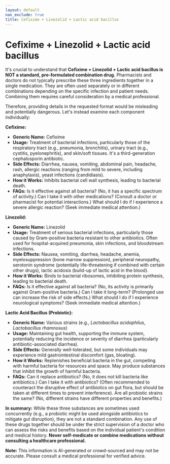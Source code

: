 ```yaml
---
layout: default
nav_exclude: true
title: Cefixime + Linezolid + Lactic acid bacillus
---
```


# Cefixime + Linezolid + Lactic acid bacillus

It's crucial to understand that **Cefixime + Linezolid + Lactic acid bacillus is NOT a standard, pre-formulated combination drug.**  Pharmacists and doctors do not typically prescribe these three ingredients together in a single medication.  They are often used separately or in different combinations depending on the specific infection and patient needs.  Combining them requires careful consideration by a medical professional.

Therefore, providing details in the requested format would be misleading and potentially dangerous.  Let's instead examine each component individually:


**Cefixime:**

* **Generic Name:** Cefixime
* **Usage:** Treatment of bacterial infections, particularly those of the respiratory tract (e.g., pneumonia, bronchitis), urinary tract (e.g., cystitis, pyelonephritis), and skin/soft tissues.  It's a third-generation cephalosporin antibiotic.
* **Side Effects:** Diarrhea, nausea, vomiting, abdominal pain, headache, rash, allergic reactions (ranging from mild to severe, including anaphylaxis), yeast infections (candidiasis).
* **How it Works:**  Inhibits bacterial cell wall synthesis, leading to bacterial death.
* **FAQs:**  Is it effective against all bacteria? (No, it has a specific spectrum of activity.) Can I take it with other medications? (Consult a doctor or pharmacist for potential interactions.)  What should I do if I experience a severe allergic reaction? (Seek immediate medical attention.)


**Linezolid:**

* **Generic Name:** Linezolid
* **Usage:** Treatment of serious bacterial infections, particularly those caused by Gram-positive bacteria resistant to other antibiotics. Often used for hospital-acquired pneumonia, skin infections, and bloodstream infections.
* **Side Effects:** Nausea, vomiting, diarrhea, headache, anemia, myelosuppression (bone marrow suppression), peripheral neuropathy, serotonin syndrome (potentially life-threatening if combined with certain other drugs), lactic acidosis (build-up of lactic acid in the blood).
* **How it Works:**  Binds to bacterial ribosomes, inhibiting protein synthesis, leading to bacterial death.
* **FAQs:** Is it effective against all bacteria? (No, its activity is primarily against Gram-positive bacteria.)  Can I take it long-term? (Prolonged use can increase the risk of side effects.) What should I do if I experience neurological symptoms? (Seek immediate medical attention.)


**Lactic Acid Bacillus (Probiotic):**

* **Generic Name:**  Various strains (e.g., *Lactobacillus acidophilus*, *Lactobacillus rhamnosus*)
* **Usage:**  Maintaining gut health, supporting the immune system, potentially reducing the incidence or severity of diarrhea (particularly antibiotic-associated diarrhea).
* **Side Effects:** Generally well-tolerated, but some individuals may experience mild gastrointestinal discomfort (gas, bloating).
* **How it Works:**  Replenishes beneficial bacteria in the gut, competing with harmful bacteria for resources and space.  May produce substances that inhibit the growth of harmful bacteria.
* **FAQs:** Can it replace antibiotics? (No, it does not kill bacteria like antibiotics.) Can I take it with antibiotics? (Often recommended to counteract the disruptive effect of antibiotics on gut flora, but should be taken at different times to prevent interference).  Are all probiotic strains the same? (No, different strains have different properties and benefits.)


**In summary:** While these three substances are sometimes used concurrently (e.g., a probiotic might be used alongside antibiotics to mitigate gut disruption), they are not a standard combination.  Any use of these drugs together should be under the strict supervision of a doctor who can assess the risks and benefits based on the individual patient's condition and medical history.  **Never self-medicate or combine medications without consulting a healthcare professional.**


**Note:** This information is AI-generated or crowd-sourced and may not be accurate. Please consult a medical professional for verified advice.